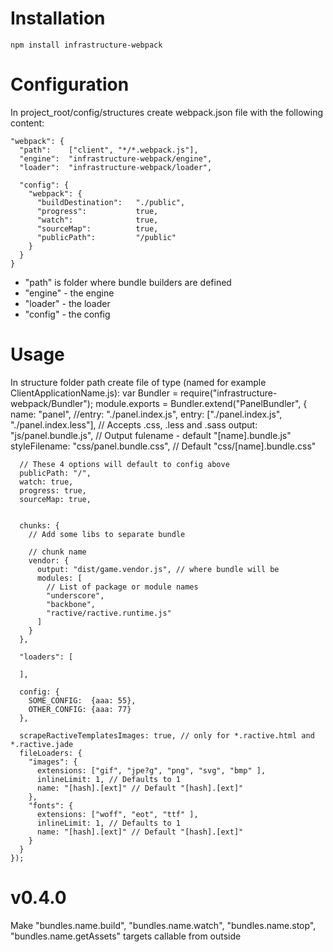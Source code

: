 Installation
============

    npm install infrastructure-webpack


Configuration
=============

In project_root/config/structures create webpack.json file with the following content:

    "webpack": {
      "path":    ["client", "*/*.webpack.js"],
      "engine":  "infrastructure-webpack/engine",
      "loader":  "infrastructure-webpack/loader",

      "config": {
        "webpack": {
          "buildDestination":   "./public",
          "progress":           true,
          "watch":              true,
          "sourceMap":          true,
          "publicPath":         "/public"
        }
      }
    }

- "path" is folder where bundle builders are defined
- "engine" - the engine
- "loader" - the loader
- "config"  - the config


Usage
=====

In structure folder path create file of type (named for example ClientApplicationName.js):
    var Bundler = require("infrastructure-webpack/Bundler");
    module.exports = Bundler.extend("PanelBundler", {
      name: "panel",
      //entry: "./panel.index.js",
      entry: ["./panel.index.js", "./panel.index.less"], // Accepts .css, .less and .sass
      output: "js/panel.bundle.js", // Output fulename - default "[name].bundle.js"
      styleFilename: "css/panel.bundle.css", // Default "css/[name].bundle.css"
      

      // These 4 options will default to config above
      publicPath: "/",
      watch: true,
      progress: true,
      sourceMap: true,
      

      chunks: {
        // Add some libs to separate bundle

        // chunk name
        vendor: {
          output: "dist/game.vendor.js", // where bundle will be
          modules: [
            // List of package or module names
            "underscore",
            "backbone",
            "ractive/ractive.runtime.js"
          ]
        }
      },

      "loaders": [

      ],

      config: {
        SOME_CONFIG:  {aaa: 55},
        OTHER_CONFIG: {aaa: 77}
      },

      scrapeRactiveTemplatesImages: true, // only for *.ractive.html and *.ractive.jade
      fileLoaders: {
        "images": {
          extensions: ["gif", "jpe?g", "png", "svg", "bmp" ],
          inlineLimit: 1, // Defaults to 1
          name: "[hash].[ext]" // Default "[hash].[ext]"
        },
        "fonts": {
          extensions: ["woff", "eot", "ttf" ],
          inlineLimit: 1, // Defaults to 1
          name: "[hash].[ext]" // Default "[hash].[ext]"
        }
      }
    });

v0.4.0
======

Make "bundles.name.build", "bundles.name.watch", "bundles.name.stop", "bundles.name.getAssets" targets callable from outside